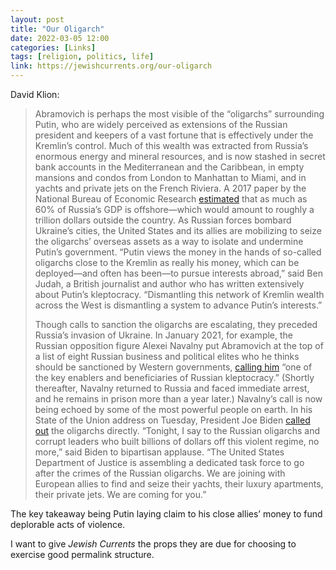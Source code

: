 ```yaml
---
layout: post
title: "Our Oligarch"
date: 2022-03-05 12:00
categories: [Links]
tags: [religion, politics, life]
link: https://jewishcurrents.org/our-oligarch
---
```


David Klion:

>Abramovich is perhaps the most visible of the “oligarchs” surrounding Putin, who are widely perceived as extensions of the Russian president and keepers of a vast fortune that is effectively under the Kremlin’s control. Much of this wealth was extracted from Russia’s enormous energy and mineral resources, and is now stashed in secret bank accounts in the Mediterranean and the Caribbean, in empty mansions and condos from London to Manhattan to Miami, and in yachts and private jets on the French Riviera. A 2017 paper by the National Bureau of Economic Research [estimated](https://www.nber.org/system/files/working_papers/w23805/w23805.pdf) that as much as 60% of Russia’s GDP is offshore—which would amount to roughly a trillion dollars outside the country. As Russian forces bombard Ukraine’s cities, the United States and its allies are mobilizing to seize the oligarchs’ overseas assets as a way to isolate and undermine Putin’s government. “Putin views the money in the hands of so-called oligarchs close to the Kremlin as really his money, which can be deployed—and often has been—to pursue interests abroad,” said Ben Judah, a British journalist and author who has written extensively about Putin’s kleptocracy. “Dismantling this network of Kremlin wealth across the West is dismantling a system to advance Putin’s interests.”
>
>Though calls to sanction the oligarchs are escalating, they preceded Russia’s invasion of Ukraine. In January 2021, for example, the Russian opposition figure Alexei Navalny put Abramovich at the top of a list of eight Russian business and political elites who he thinks should be sanctioned by Western governments, [calling him](https://www.themoscowtimes.com/2021/01/18/navalny-ally-names-kremlin-critics-top-8-sanctions-targets-a72647) “one of the key enablers and beneficiaries of Russian kleptocracy.” (Shortly thereafter, Navalny returned to Russia and faced immediate arrest, and he remains in prison more than a year later.) Navalny’s call is now being echoed by some of the most powerful people on earth. In his State of the Union address on Tuesday, President Joe Biden [called out](https://www.politico.com/interactives/2022/state-of-the-union-2022-live-watch-online-streaming-video-transcript-3-1-2022/) the oligarchs directly. “Tonight, I say to the Russian oligarchs and corrupt leaders who built billions of dollars off this violent regime, no more,” said Biden to bipartisan applause. “The United States Department of Justice is assembling a dedicated task force to go after the crimes of the Russian oligarchs. We are joining with European allies to find and seize their yachts, their luxury apartments, their private jets. We are coming for you.”

The key takeaway being Putin laying claim to his close allies’ money to fund deplorable acts of violence.

I want to give *Jewish Currents* the props they are due for choosing to exercise good permalink structure.
